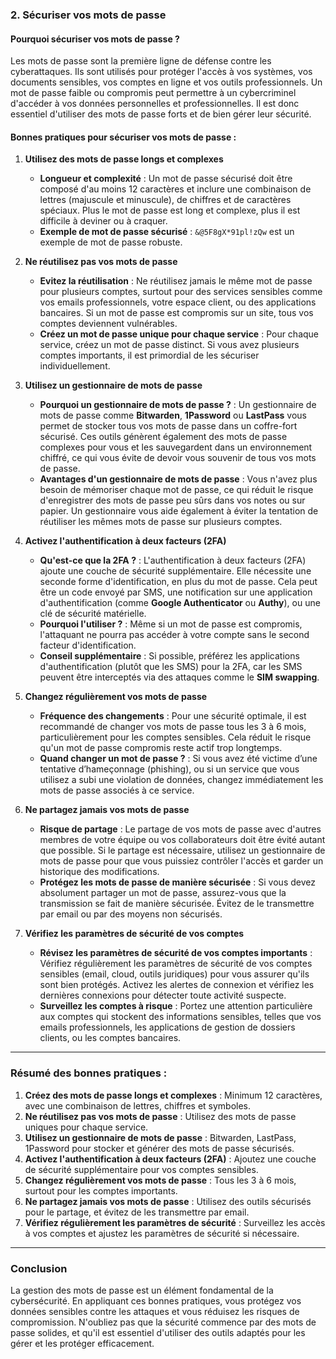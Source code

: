 
### 2. **Sécuriser vos mots de passe**

#### **Pourquoi sécuriser vos mots de passe ?**

Les mots de passe sont la première ligne de défense contre les cyberattaques. Ils sont utilisés pour protéger l'accès à vos systèmes, vos documents sensibles, vos comptes en ligne et vos outils professionnels. Un mot de passe faible ou compromis peut permettre à un cybercriminel d'accéder à vos données personnelles et professionnelles. Il est donc essentiel d'utiliser des mots de passe forts et de bien gérer leur sécurité.

#### **Bonnes pratiques pour sécuriser vos mots de passe :**

1. **Utilisez des mots de passe longs et complexes**
   - **Longueur et complexité** : Un mot de passe sécurisé doit être composé d'au moins 12 caractères et inclure une combinaison de lettres (majuscule et minuscule), de chiffres et de caractères spéciaux. Plus le mot de passe est long et complexe, plus il est difficile à deviner ou à craquer.
   - **Exemple de mot de passe sécurisé** : `&@5F8gX*91pl!zQw` est un exemple de mot de passe robuste.

2. **Ne réutilisez pas vos mots de passe**
   - **Evitez la réutilisation** : Ne réutilisez jamais le même mot de passe pour plusieurs comptes, surtout pour des services sensibles comme vos emails professionnels, votre espace client, ou des applications bancaires. Si un mot de passe est compromis sur un site, tous vos comptes deviennent vulnérables.
   - **Créez un mot de passe unique pour chaque service** : Pour chaque service, créez un mot de passe distinct. Si vous avez plusieurs comptes importants, il est primordial de les sécuriser individuellement.

3. **Utilisez un gestionnaire de mots de passe**
   - **Pourquoi un gestionnaire de mots de passe ?** : Un gestionnaire de mots de passe comme **Bitwarden**, **1Password** ou **LastPass** vous permet de stocker tous vos mots de passe dans un coffre-fort sécurisé. Ces outils génèrent également des mots de passe complexes pour vous et les sauvegardent dans un environnement chiffré, ce qui vous évite de devoir vous souvenir de tous vos mots de passe.
   - **Avantages d'un gestionnaire de mots de passe** : Vous n'avez plus besoin de mémoriser chaque mot de passe, ce qui réduit le risque d'enregistrer des mots de passe peu sûrs dans vos notes ou sur papier. Un gestionnaire vous aide également à éviter la tentation de réutiliser les mêmes mots de passe sur plusieurs comptes.
   
4. **Activez l'authentification à deux facteurs (2FA)**
   - **Qu'est-ce que la 2FA ?** : L'authentification à deux facteurs (2FA) ajoute une couche de sécurité supplémentaire. Elle nécessite une seconde forme d'identification, en plus du mot de passe. Cela peut être un code envoyé par SMS, une notification sur une application d'authentification (comme **Google Authenticator** ou **Authy**), ou une clé de sécurité matérielle.
   - **Pourquoi l'utiliser ?** : Même si un mot de passe est compromis, l'attaquant ne pourra pas accéder à votre compte sans le second facteur d'identification.
   - **Conseil supplémentaire** : Si possible, préférez les applications d'authentification (plutôt que les SMS) pour la 2FA, car les SMS peuvent être interceptés via des attaques comme le **SIM swapping**.

5. **Changez régulièrement vos mots de passe**
   - **Fréquence des changements** : Pour une sécurité optimale, il est recommandé de changer vos mots de passe tous les 3 à 6 mois, particulièrement pour les comptes sensibles. Cela réduit le risque qu'un mot de passe compromis reste actif trop longtemps.
   - **Quand changer un mot de passe ?** : Si vous avez été victime d’une tentative d’hameçonnage (phishing), ou si un service que vous utilisez a subi une violation de données, changez immédiatement les mots de passe associés à ce service.

6. **Ne partagez jamais vos mots de passe**
   - **Risque de partage** : Le partage de vos mots de passe avec d'autres membres de votre équipe ou vos collaborateurs doit être évité autant que possible. Si le partage est nécessaire, utilisez un gestionnaire de mots de passe pour que vous puissiez contrôler l'accès et garder un historique des modifications.
   - **Protégez les mots de passe de manière sécurisée** : Si vous devez absolument partager un mot de passe, assurez-vous que la transmission se fait de manière sécurisée. Évitez de le transmettre par email ou par des moyens non sécurisés.

7. **Vérifiez les paramètres de sécurité de vos comptes**
   - **Révisez les paramètres de sécurité de vos comptes importants** : Vérifiez régulièrement les paramètres de sécurité de vos comptes sensibles (email, cloud, outils juridiques) pour vous assurer qu'ils sont bien protégés. Activez les alertes de connexion et vérifiez les dernières connexions pour détecter toute activité suspecte.
   - **Surveillez les comptes à risque** : Portez une attention particulière aux comptes qui stockent des informations sensibles, telles que vos emails professionnels, les applications de gestion de dossiers clients, ou les comptes bancaires.

---

### **Résumé des bonnes pratiques :**

1. **Créez des mots de passe longs et complexes** : Minimum 12 caractères, avec une combinaison de lettres, chiffres et symboles.
2. **Ne réutilisez pas vos mots de passe** : Utilisez des mots de passe uniques pour chaque service.
3. **Utilisez un gestionnaire de mots de passe** : Bitwarden, LastPass, 1Password pour stocker et générer des mots de passe sécurisés.
4. **Activez l'authentification à deux facteurs (2FA)** : Ajoutez une couche de sécurité supplémentaire pour vos comptes sensibles.
5. **Changez régulièrement vos mots de passe** : Tous les 3 à 6 mois, surtout pour les comptes importants.
6. **Ne partagez jamais vos mots de passe** : Utilisez des outils sécurisés pour le partage, et évitez de les transmettre par email.
7. **Vérifiez régulièrement les paramètres de sécurité** : Surveillez les accès à vos comptes et ajustez les paramètres de sécurité si nécessaire.

---

### Conclusion

La gestion des mots de passe est un élément fondamental de la cybersécurité. En appliquant ces bonnes pratiques, vous protégez vos données sensibles contre les attaques et vous réduisez les risques de compromission. N'oubliez pas que la sécurité commence par des mots de passe solides, et qu'il est essentiel d'utiliser des outils adaptés pour les gérer et les protéger efficacement.